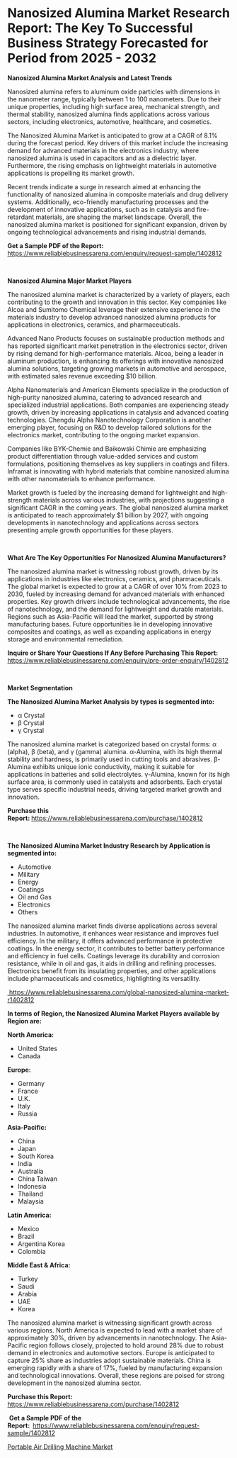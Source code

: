 <p><h1>Nanosized Alumina Market Research Report: The Key To Successful Business Strategy Forecasted for Period from 2025 - 2032</h1></p><p><strong>Nanosized Alumina Market Analysis and Latest Trends</strong></p>
<p><p>Nanosized alumina refers to aluminum oxide particles with dimensions in the nanometer range, typically between 1 to 100 nanometers. Due to their unique properties, including high surface area, mechanical strength, and thermal stability, nanosized alumina finds applications across various sectors, including electronics, automotive, healthcare, and cosmetics. </p><p>The Nanosized Alumina Market is anticipated to grow at a CAGR of 8.1% during the forecast period. Key drivers of this market include the increasing demand for advanced materials in the electronics industry, where nanosized alumina is used in capacitors and as a dielectric layer. Furthermore, the rising emphasis on lightweight materials in automotive applications is propelling its market growth. </p><p>Recent trends indicate a surge in research aimed at enhancing the functionality of nanosized alumina in composite materials and drug delivery systems. Additionally, eco-friendly manufacturing processes and the development of innovative applications, such as in catalysis and fire-retardant materials, are shaping the market landscape. Overall, the nanosized alumina market is positioned for significant expansion, driven by ongoing technological advancements and rising industrial demands.</p></p>
<p><strong>Get a Sample PDF of the Report:&nbsp;</strong> <a href="https://www.reliablebusinessarena.com/enquiry/request-sample/1402812?utm_campaign=1943&utm_medium=2&utm_source=Github&utm_content=ia&utm_term=12012025&utm_id=nanosized-alumina">https://www.reliablebusinessarena.com/enquiry/request-sample/1402812</a></p>
<p>&nbsp;</p>
<p><strong>Nanosized Alumina Major Market Players</strong></p>
<p><p>The nanosized alumina market is characterized by a variety of players, each contributing to the growth and innovation in this sector. Key companies like Alcoa and Sumitomo Chemical leverage their extensive experience in the materials industry to develop advanced nanosized alumina products for applications in electronics, ceramics, and pharmaceuticals. </p><p>Advanced Nano Products focuses on sustainable production methods and has reported significant market penetration in the electronics sector, driven by rising demand for high-performance materials. Alcoa, being a leader in aluminum production, is enhancing its offerings with innovative nanosized alumina solutions, targeting growing markets in automotive and aerospace, with estimated sales revenue exceeding $10 billion.</p><p>Alpha Nanomaterials and American Elements specialize in the production of high-purity nanosized alumina, catering to advanced research and specialized industrial applications. Both companies are experiencing steady growth, driven by increasing applications in catalysis and advanced coating technologies. Chengdu Alpha Nanotechnology Corporation is another emerging player, focusing on R&D to develop tailored solutions for the electronics market, contributing to the ongoing market expansion.</p><p>Companies like BYK-Chemie and Baikowski Chimie are emphasizing product differentiation through value-added services and custom formulations, positioning themselves as key suppliers in coatings and fillers. Inframat is innovating with hybrid materials that combine nanosized alumina with other nanomaterials to enhance performance.</p><p>Market growth is fueled by the increasing demand for lightweight and high-strength materials across various industries, with projections suggesting a significant CAGR in the coming years. The global nanosized alumina market is anticipated to reach approximately $1 billion by 2027, with ongoing developments in nanotechnology and applications across sectors presenting ample growth opportunities for these players.</p></p>
<p>&nbsp;</p>
<p><strong>What Are The Key Opportunities For Nanosized Alumina Manufacturers?</strong></p>
<p><p>The nanosized alumina market is witnessing robust growth, driven by its applications in industries like electronics, ceramics, and pharmaceuticals. The global market is expected to grow at a CAGR of over 10% from 2023 to 2030, fueled by increasing demand for advanced materials with enhanced properties. Key growth drivers include technological advancements, the rise of nanotechnology, and the demand for lightweight and durable materials. Regions such as Asia-Pacific will lead the market, supported by strong manufacturing bases. Future opportunities lie in developing innovative composites and coatings, as well as expanding applications in energy storage and environmental remediation.</p></p>
<p><strong>Inquire or Share Your Questions If Any Before Purchasing This Report:</strong> <a href="https://www.reliablebusinessarena.com/enquiry/pre-order-enquiry/1402812?utm_campaign=1943&utm_medium=2&utm_source=Github&utm_content=ia&utm_term=12012025&utm_id=nanosized-alumina">https://www.reliablebusinessarena.com/enquiry/pre-order-enquiry/1402812</a></p>
<p>&nbsp;</p>
<p><strong>Market Segmentation</strong></p>
<p><strong>The Nanosized Alumina Market Analysis by types is segmented into:</strong></p>
<p><ul><li>α Crystal</li><li>β Crystal</li><li>γ Crystal</li></ul></p>
<p><p>The nanosized alumina market is categorized based on crystal forms: α (alpha), β (beta), and γ (gamma) alumina. α-Alumina, with its high thermal stability and hardness, is primarily used in cutting tools and abrasives. β-Alumina exhibits unique ionic conductivity, making it suitable for applications in batteries and solid electrolytes. γ-Alumina, known for its high surface area, is commonly used in catalysts and adsorbents. Each crystal type serves specific industrial needs, driving targeted market growth and innovation.</p></p>
<p><strong>Purchase this Report:&nbsp;</strong><a href="https://www.reliablebusinessarena.com/purchase/1402812?utm_campaign=1943&utm_medium=2&utm_source=Github&utm_content=ia&utm_term=12012025&utm_id=nanosized-alumina">https://www.reliablebusinessarena.com/purchase/1402812</a></p>
<p>&nbsp;</p>
<p><strong>The Nanosized Alumina Market Industry Research by Application is segmented into:</strong></p>
<p><ul><li>Automotive</li><li>Military</li><li>Energy</li><li>Coatings</li><li>Oil and Gas</li><li>Electronics</li><li>Others</li></ul></p>
<p><p>The nanosized alumina market finds diverse applications across several industries. In automotive, it enhances wear resistance and improves fuel efficiency. In the military, it offers advanced performance in protective coatings. In the energy sector, it contributes to better battery performance and efficiency in fuel cells. Coatings leverage its durability and corrosion resistance, while in oil and gas, it aids in drilling and refining processes. Electronics benefit from its insulating properties, and other applications include pharmaceuticals and cosmetics, highlighting its versatility.</p></p>
<p><a href="https://www.reliablebusinessarena.com/global-nanosized-alumina-market-r1402812?utm_campaign=1943&utm_medium=2&utm_source=Github&utm_content=ia&utm_term=12012025&utm_id=nanosized-alumina">&nbsp;https://www.reliablebusinessarena.com/global-nanosized-alumina-market-r1402812</a></p>
<p><strong>In terms of Region, the Nanosized Alumina Market Players available by Region are:</strong></p>
<p>
    <p> <strong> North America: </strong>
        <ul>
            <li>United States</li>
            <li>Canada</li>
        </ul>
        </p> 
    <p> <strong> Europe: </strong>
        <ul>
            <li>Germany</li>
            <li>France</li>
            <li>U.K.</li>
            <li>Italy</li>
            <li>Russia</li>
        </ul>
        </p> 
    <p> <strong> Asia-Pacific: </strong>
        <ul>
            <li>China</li>
            <li>Japan</li>
            <li>South Korea</li>
            <li>India</li>
            <li>Australia</li>
            <li>China Taiwan</li>
            <li>Indonesia</li>
            <li>Thailand</li>
            <li>Malaysia</li>
        </ul>
        </p> 
    <p> <strong> Latin America: </strong>
        <ul>
            <li>Mexico</li>
            <li>Brazil</li>
            <li>Argentina Korea</li>
            <li>Colombia</li>
        </ul>
        </p> 
    <p> <strong> Middle East & Africa: </strong>
        <ul>
            <li>Turkey</li>
            <li>Saudi</li>
            <li>Arabia</li>
            <li>UAE</li>
            <li>Korea</li>
        </ul>
    </p>
    </p>
<p><p>The nanosized alumina market is witnessing significant growth across various regions. North America is expected to lead with a market share of approximately 30%, driven by advancements in nanotechnology. The Asia-Pacific region follows closely, projected to hold around 28% due to robust demand in electronics and automotive sectors. Europe is anticipated to capture 25% share as industries adopt sustainable materials. China is emerging rapidly with a share of 17%, fueled by manufacturing expansion and technological innovations. Overall, these regions are poised for strong development in the nanosized alumina sector.</p></p>
<p><strong>Purchase this Report: </strong><a href="https://www.reliablebusinessarena.com/purchase/1402812?utm_campaign=1943&utm_medium=2&utm_source=Github&utm_content=ia&utm_term=12012025&utm_id=nanosized-alumina">https://www.reliablebusinessarena.com/purchase/1402812</a></p>
<p>&nbsp;<strong>Get a Sample PDF of the Report:&nbsp;&nbsp;</strong><a href="https://www.reliablebusinessarena.com/enquiry/request-sample/1402812?utm_campaign=1943&utm_medium=2&utm_source=Github&utm_content=ia&utm_term=12012025&utm_id=nanosized-alumina">https://www.reliablebusinessarena.com/enquiry/request-sample/1402812</a></p>
<p><strong></strong></p>
<p><p><a href="https://github.com/JakirUddin511/Market-Research-Report-List-1/blob/main/portable-air-drilling-machine-market.md?utm_campaign=1943&utm_medium=2&utm_source=Github&utm_content=ia&utm_term=12012025&utm_id=nanosized-alumina">Portable Air Drilling Machine Market</a></p></p>